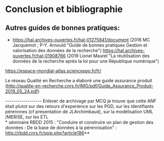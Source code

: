 # Conclusion et bibliographie

##  Autres guides de bonnes pratiques:
            
   * <https://hal.archives-ouvertes.fr/hal-01275841/document> (2016 MC Jacquemot ; P-Y. Arnould "Guide de bonnes pratiques Gestion et valorisation des données de la recherche")        <https://hal.archives-ouvertes.fr/hal-01908766> (2019 Lionel Maurel "La réutilisation des données de la recherche après la loi pour une République numérique")
        
<https://espace-mondial-atlas.sciencespo.fr/fr/>


Le réseau Qualité en Recherche a élaboré une guide assurance produit (http://qualite-en-recherche.cnrs.fr/IMG/pdf/Guide_Assurance_Produit-2019_05_24.pdf)

------------------ Enlever de archivage par MCQ
je trouve que cette ANF était plutot sur des retours d'experience sur les PGD, sur les identifiants pérennnes (cf presentation de JLArchimbaud), sur la modélisation UML /MERISE, sur les ETL        
     * séminaire RBDD 2015 : "Conduire et construire un plan de gestion des données : De la base de données à la pérennisation" : <http://rbdd.cnrs.fr/spip.php?article186>**
